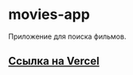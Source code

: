 # movies-app

Приложение для поиска фильмов.

## [Ссылка на Vercel](https://movies-app-xi-black.vercel.app/)
